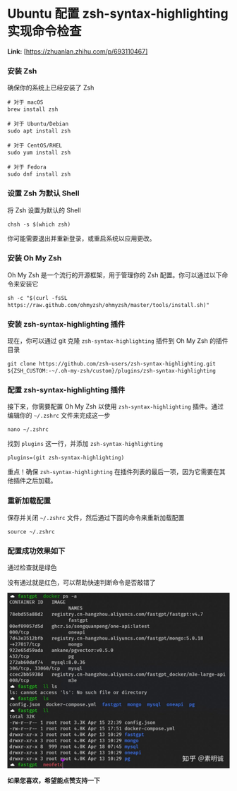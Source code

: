 # Ubuntu 配置 zsh-syntax-highlighting 实现命令检查



 **Link:** [https://zhuanlan.zhihu.com/p/693110467]

### 安装 Zsh  

确保你的系统上已经安装了 Zsh

```
# 对于 macOS
brew install zsh
​
# 对于 Ubuntu/Debian
sudo apt install zsh
​
# 对于 CentOS/RHEL
sudo yum install zsh
​
# 对于 Fedora
sudo dnf install zsh
```
### 设置 Zsh 为默认 Shell  

将 Zsh 设置为默认的 Shell

```
chsh -s $(which zsh)
```

你可能需要退出并重新登录，或重启系统以应用更改。

### 安装 Oh My Zsh  

Oh My Zsh 是一个流行的开源框架，用于管理你的 Zsh 配置。你可以通过以下命令来安装它

```
sh -c "$(curl -fsSL https://raw.github.com/ohmyzsh/ohmyzsh/master/tools/install.sh)"
```
### 安装 zsh-syntax-highlighting 插件  

现在，你可以通过 git 克隆 `zsh-syntax-highlighting` 插件到 Oh My Zsh 的插件目录

```
git clone https://github.com/zsh-users/zsh-syntax-highlighting.git ${ZSH_CUSTOM:-~/.oh-my-zsh/custom}/plugins/zsh-syntax-highlighting
```
### 配置 zsh-syntax-highlighting 插件  

接下来，你需要配置 Oh My Zsh 以使用 `zsh-syntax-highlighting` 插件。通过编辑你的 `~/.zshrc` 文件来完成这一步

```
nano ~/.zshrc
```

找到 `plugins` 这一行，并添加 `zsh-syntax-highlighting`

```
plugins=(git zsh-syntax-highlighting)
```

重点！确保 `zsh-syntax-highlighting` 在插件列表的最后一项，因为它需要在其他插件之后加载。

### 重新加载配置  

保存并关闭 `~/.zshrc` 文件，然后通过下面的命令来重新加载配置

```
source ~/.zshrc
```
### 配置成功效果如下  

通过检查就是绿色

没有通过就是红色，可以帮助快速判断命令是否敲错了

![9855560e682d68d3b5637adf63659054](../image/9855560e682d68d3b5637adf63659054.jpg)

**如果您喜欢，希望能点赞支持一下**


